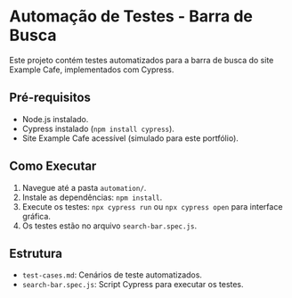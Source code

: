 # Automação de Testes - Barra de Busca

Este projeto contém testes automatizados para a barra de busca do site Example Cafe, implementados com Cypress.

## Pré-requisitos

- Node.js instalado.
- Cypress instalado (`npm install cypress`).
- Site Example Cafe acessível (simulado para este portfólio).

## Como Executar

1. Navegue até a pasta `automation/`.
2. Instale as dependências: `npm install`.
3. Execute os testes: `npx cypress run` ou `npx cypress open` para interface gráfica.
4. Os testes estão no arquivo `search-bar.spec.js`.

## Estrutura

- `test-cases.md`: Cenários de teste automatizados.
- `search-bar.spec.js`: Script Cypress para executar os testes.
